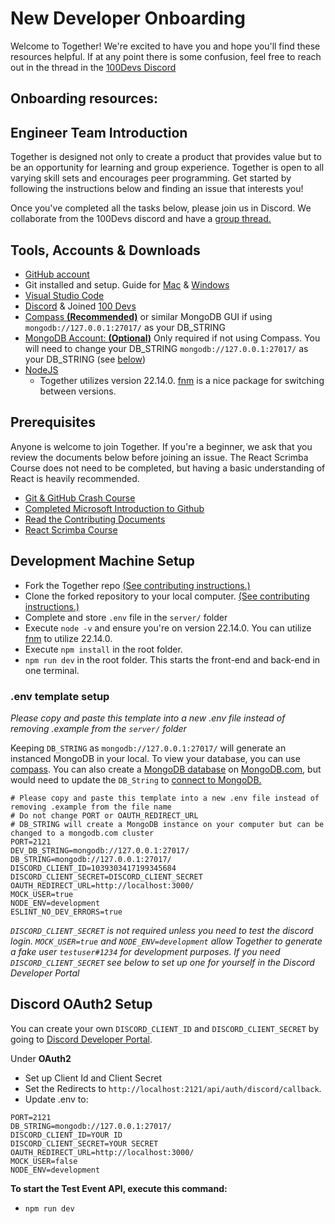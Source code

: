 # New Developer Onboarding

Welcome to Together! We're excited to have you and hope you'll find these resources helpful. If at any point there is some confusion, feel free to reach out in the thread in the [100Devs Discord](https://discord.com/channels/735923219315425401/1038482732633825442)

## Onboarding resources:

## Engineer Team Introduction

Together is designed not only to create a product that provides value but to be an opportunity for learning and group experience. Together is open to all varying skill sets and encourages peer programming. Get started by following the instructions below and finding an issue that interests you!

Once you've completed all the tasks below, please join us in Discord. We collaborate from the 100Devs discord and have a [group thread.](https://discord.com/channels/735923219315425401/1038482732633825442)

## Tools, Accounts & Downloads

- <a href="https://github.com/join" target="_blank">GitHub account</a>
- Git installed and setup. Guide for [Mac](https://www.youtube.com/watch?v=hMEyBtsuAJE) & [Windows](https://www.youtube.com/watch?v=2j7fD92g-gE)
- [Visual Studio Code](https://code.visualstudio.com/)
- [Discord](https://discord.com/) & Joined [100 Devs](https://discord.gg/100devs)
- [Compass **(Recommended)**](https://www.mongodb.com/products/compass) or similar MongoDB GUI if using `mongodb://127.0.0.1:27017/` as your DB_STRING
- [MongoDB Account: **(Optional)**](https://www.mongodb.com/) Only required if not using Compass. You will need to change your DB_STRING `mongodb://127.0.0.1:27017/` as your DB_STRING (see [below](#env-template-setup))
- [NodeJS](https://nodejs.org/en/download/)
  - Together utilizes version 22.14.0. [fnm](https://github.com/Schniz/fnm) is a nice package for switching between versions.

## Prerequisites

Anyone is welcome to join Together. If you're a beginner, we ask that you review the documents below before joining an issue. The React Scrimba Course does not need to be completed, but having a basic understanding of React is heavily recommended.

- [Git & GitHub Crash Course](https://www.youtube.com/watch?v=SWYqp7iY_Tc)
- [Completed Microsoft Introduction to Github](https://learn.microsoft.com/en-us/training/modules/introduction-to-github/?eventId=LearnwithLeonstream_ggNxpTZxIzb_&ocid=aid3038567)
- [Read the Contributing Documents](https://github.com/Together-100Devs/Together/blob/main/.github/CONTRIBUTING.md)
- [React Scrimba Course](https://scrimba.com/learn/learnreact)

## Development Machine Setup

- Fork the Together repo [(See contributing instructions.)](https://github.com/Together-100Devs/Together/tree/main/docs/04-Contributing.md)
- Clone the forked repository to your local computer. [(See contributing instructions.)](https://github.com/Together-100Devs/Together/tree/main/docs/04-Contributing.md)
- Complete and store `.env` file in the `server/` folder
- Execute `node -v` and ensure you're on version 22.14.0. You can utilize [fnm](https://github.com/Schniz/fnm) to utilize 22.14.0.
- Execute `npm install` in the root folder.
- `npm run dev` in the root folder. This starts the front-end and back-end in one terminal.

### .env template setup

_Please copy and paste this template into a new .env file instead of removing .example from the `server/` folder_

Keeping `DB_STRING` as `mongodb://127.0.0.1:27017/` will generate an instanced MongoDB in your local. To view your database, you can use <a href="https://www.mongodb.com/products/compass" target="_blank">compass</a>. You can also create a [MongoDB database](https://www.mongodb.com/basics/create-database#:~:text=In%20MongoDB%20Compass%2C%20you%20create,Click%20%22Create%20Database%22) on [MongoDB.com](https://www.mongodb.com/), but would need to update the `DB_String` to [connect to MongoDB.](https://www.mongodb.com/docs/compass/current/connect/)

<!-- saving this for future edit. allows users to use their own discord. http://localhost:2121/auth/discord/callback -->

```
# Please copy and paste this template into a new .env file instead of removing .example from the file name
# Do not change PORT or OAUTH_REDIRECT_URL
# DB_STRING will create a MongoDB instance on your computer but can be changed to a mongodb.com cluster
PORT=2121
DEV_DB_STRING=mongodb://127.0.0.1:27017/
DB_STRING=mongodb://127.0.0.1:27017/
DISCORD_CLIENT_ID=1039303417199345684
DISCORD_CLIENT_SECRET=DISCORD_CLIENT_SECRET
OAUTH_REDIRECT_URL=http://localhost:3000/
MOCK_USER=true
NODE_ENV=development
ESLINT_NO_DEV_ERRORS=true
```

_`DISCORD_CLIENT_SECRET` is not required unless you need to test the discord login. `MOCK_USER=true` and `NODE_ENV=development` allow Together to generate a fake user `testuser#1234` for development purposes. If you need `DISCORD_CLIENT_SECRET` see below to set up one for yourself in the Discord Developer Portal_

## Discord OAuth2 Setup

You can create your own `DISCORD_CLIENT_ID` and `DISCORD_CLIENT_SECRET` by going to [Discord Developer Portal](https://discord.com/developers/docs/intro).

Under **OAuth2**

- Set up Client Id and Client Secret
- Set the Redirects to `http://localhost:2121/api/auth/discord/callback`.
- Update .env to:

```
PORT=2121
DB_STRING=mongodb://127.0.0.1:27017/
DISCORD_CLIENT_ID=YOUR ID
DISCORD_CLIENT_SECRET=YOUR SECRET
OAUTH_REDIRECT_URL=http://localhost:3000/
MOCK_USER=false
NODE_ENV=development
```

**To start the Test Event API, execute this command:**

- `npm run dev`

<!--
| Doc | Overview |
|--|--|
| [Engineering Team Introduction](./01-engineering-team-intro.md) | A brief introduction |
| [Tools](./02-tools.md) | Tools you will need to install on your machine |
| [Development Machine Setup](./03-development-machine-setup.md) | Development machine setup for this project |
| [Accounts](./04-accounts.md) | Accounts you will need access to |
-->
